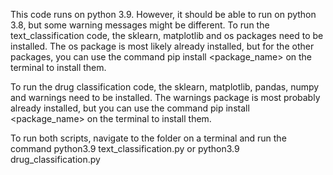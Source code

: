 This code runs on python 3.9. However, it should be able to run on python 3.8, but some warning messages might be different.
To run the text_classification code, the sklearn, matplotlib and os packages need to be installed. The os package is most
likely already installed, but for the other packages, you can use the command pip install <package_name> on the terminal to install them.

To run the drug classification code, the sklearn, matplotlib, pandas, numpy and warnings need to be installed.
The warnings package is most probably already installed, but you can use the command pip install <package_name> on the 
terminal to install them. 

To run both scripts, navigate to the folder on a terminal and run the command python3.9 text_classification.py or
python3.9 drug_classification.py  

